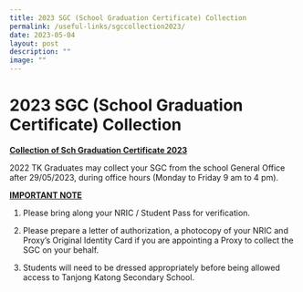 ```yaml
---
title: 2023 SGC (School Graduation Certificate) Collection
permalink: /useful-links/sgccollection2023/
date: 2023-05-04
layout: post
description: ""
image: ""
---
```

# 2023 SGC (School Graduation Certificate) Collection

<b><u>Collection of Sch Graduation Certificate 2023</u></b>

2022 TK Graduates may collect your SGC from the school General Office after 29/05/2023, during office hours (Monday to Friday 9 am to 4 pm).

<b><u>IMPORTANT NOTE</u></b>

1) Please bring along your NRIC / Student Pass for verification.

2) Please prepare a letter of authorization, a photocopy of your NRIC and Proxy’s Original Identity Card if you are appointing a Proxy to collect the SGC on your behalf.

3) Students will need to be dressed appropriately before being allowed access to Tanjong Katong Secondary School.